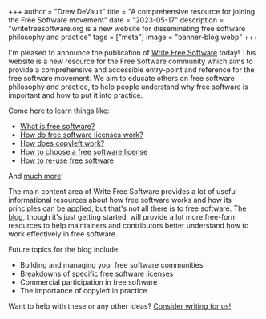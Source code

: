 +++
author = "Drew DeVault"
title = "A comprehensive resource for joining the Free Software movement"
date = "2023-05-17"
description = "writefreesoftware.org is a new website for disseminating free software philosophy and practice"
tags = ["meta"]
image = "banner-blog.webp"
+++

I'm pleased to announce the publication of [Write Free Software](/) today! This
website is a new resource for the Free Software community which aims to provide
a comprehensive and accessible entry-point and reference for the free software
movement. We aim to educate others on free software philosophy and practice, to
help people understand why free software is important and how to put it into
practice.

Come here to learn things like:

- [What is free software?](https://writefreesoftware.org/learn/)
- [How do free software licenses work?](https://writefreesoftware.org/learn/licenses/)
- [How does copyleft work?](https://writefreesoftware.org/learn/copyleft/)
- [How to choose a free software license](https://writefreesoftware.org/learn/participate/choose-a-license/)
- [How to re-use free software](https://writefreesoftware.org/learn/participate/derived-works/)

And [much more](https://writefreesoftware.org/learn/)!

The main content area of Write Free Software provides a lot of useful
informational resources about how free software works and how its principles can
be applied, but that's not all there is to free software. The [blog][1], though
it's just getting started, will provide a lot more free-form resources to help
maintainers and contributors better understand how to work effectively in free
software.

Future topics for the blog include:

[1]: /blog

- Building and managing your free software communities
- Breakdowns of specific free software licenses
- Commercial participation in free software
- The importance of copyleft in practice

Want to help with these or any other ideas?
[Consider writing for us!](https://git.sr.ht/~sircmpwn/writefreesoftware.org)
